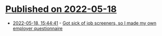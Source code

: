 # [Published on 2022-05-18](index.md)

* [2022-05-18, 15:44:41](https://news.ycombinator.com/item?id=31424170) - [Got sick of job screeners, so I made my own employer questionnaire](https://limadrive.com/assessment/)
